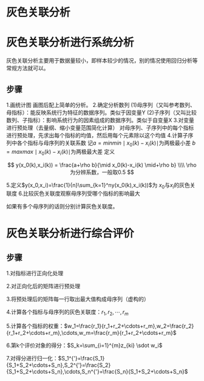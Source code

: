 # 灰色关联分析


# 灰色关联分析进行系统分析

灰色关联分析主要用于数据量较小，即样本较少的情况，别的情况使用回归分析等常规方法就可以。

## 步骤
1.画统计图
画图后配上简单的分析。
2.确定分析数列
(1)母序列（又叫参考数列、母指标）：能反映系统行为特征的数据序列。类似于因变量Y
(2)子序列（又叫比较数列、子指标）：影响系统行为的因素组成的数据序列。类似于自变量X
3.对变量进行预处理（去量纲、缩小变量范围简化计算）
对母序列、子序列中的每个指标进行预处理，先求出每个指标的均值，然后用每个元素除以这个均值
4.计算子序列中各个指标与母序列的关联系数
记$a=min min\mid x_0(k) - x_i(k) \mid$为两极最小差  $b=maxmax\mid x_0(k) - x_i(k) \mid$为两极最大差
定义

$$
y(x_0(k),x_i(k)) = \frac{a+\rho b}{\mid x_0(k)-x_i(k) \mid+\rho b} \\\\
\rho为分辨系数，一般取0.5
$$

5.定义$y(x_0,x_i)=\frac{1}{n}\sum_{k=1}^ny(x_0(k),x_i(k))$为 $x_0$与$x_i$的灰色关联度
6.比较灰色关联度观察母序列受哪个指标的影响最大

如果有多个母序列的话则分别计算灰色关联度。

# 灰色关联分析进行综合评价

## 步骤

1.对指标进行正向化处理

2.对正向化后的矩阵进行预处理

3.将预处理后的矩阵每一行取出最大值构成母序列（虚构的）

4.计算各个指标与母序列的灰色关联度：$r_1,r_2,\cdots,r_m$

5.计算各个指标的权重：$w_1=\frac{r_1}{r_1+r_2+\cdots+r_m},w_2=\frac{r_2}{r_1+r_2+\cdots+r_m},\cdots,w_m=\frac{r_m}{r_1+r_2+\cdots+r_m}$

6.第k个评价对象的得分：$S_k=\sum_{i=1}^{m}z_{ki} \sdot w_i$

7.对得分进行归一化：$S_1^{'}=\frac{S_1}{S_1+S_2+\cdots+S_n},S_2^{'}=\frac{S_2}{S_1+S_2+\cdots+S_n},\cdots,S_n^{'}=\frac{S_n}{S_1+S_2+\cdots+S_n}$


